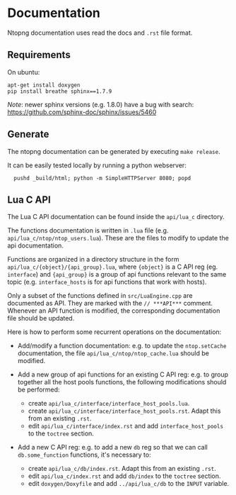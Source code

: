 # Documentation

Ntopng documentation uses read the docs and `.rst` file format.

## Requirements

On ubuntu:

```
apt-get install doxygen
pip install breathe sphinx==1.7.9
````

*Note*: newer sphinx versions (e.g. 1.8.0) have a bug with search: https://github.com/sphinx-doc/sphinx/issues/5460

## Generate

The ntopng documentation can be generated by executing `make release`.

It can be easily tested locally by running a python webserver:

```
  pushd _build/html; python -m SimpleHTTPServer 8080; popd
```

## Lua C API

The Lua C API documentation can be found inside the `api/lua_c` directory.

The functions documentation is written in `.lua` file (e.g. `api/lua_c/ntop/ntop_users.lua`).
These are the files to modify to update the api documentation.

Functions are organized in a directory structure in the form `api/lua_c/{object}/{api_group}.lua`,
where `{object}` is a C API reg (eg. `interface`) and `{api_group}` is a group of api functions
relevant to the same topic (e.g. `interface_hosts` is for api functions that work with hosts).

Only a subset of the functions defined in `src/LuaEngine.cpp` are documented as API.
They are marked with the `// ***API***` comment. Whenever an API function is modified,
the corresponding documentation file should be updated.

Here is how to perform some recurrent operations on the documentation:

  - Add/modify a function documentation: e.g. to update the `ntop.setCache` documentation,
    the file `api/lua_c/ntop/ntop_cache.lua` should be modified.

  - Add a new group of api functions for an existing C API reg: e.g. to group together all the
    host pools functions, the following modifications should be performed:
      - create `api/lua_c/interface/interface_host_pools.lua`.
      - create `api/lua_c/interface/interface_host_pools.rst`. Adapt this from an existing `.rst`.
      - edit `api/lua_c/interface/index.rst` and add `interface_host_pools` to the `toctree` section.

  - Add a new C API reg: e.g. to add a new `db` reg so that we can call `db.some_function` functions,
    it's necessary to:
      - create `api/lua_c/db/index.rst`. Adapt this from an existing `.rst`.
      - edit `api/lua_c/index.rst` and add `db/index` to the `toctree` section.
      - edit `doxygen/Doxyfile` and add `../api/lua_c/db` to the `INPUT` variable.
